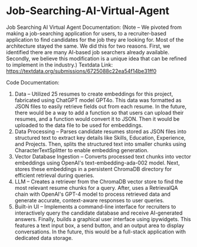 # Job-Searching-AI-Virtual-Agent

Job Searching AI Virtual Agent Documentation:
(Note – We pivoted from making a job-searching application for users, to a recruiter-based application to find candidates for the job they are looking for. Most of the architecture stayed the same. We did this for two reasons. First, we identified there are many AI-based job searchers already available. Secondly, we believe this modification is a unique idea that can be refined to implement in the industry.)
Textdata Link: https://textdata.org/submissions/6725088c22ea54f14be31ff0

Code Documentation:
1.	Data – Utilized 25 resumes to create embeddings for this project, fabricated using ChatGPT model GPT4o. This data was formatted as JSON files to easily retrieve fields out from each resume. In the future, there would be a way to add a function so that users can upload their resumes, and a function would convert it to JSON. Then it would be uploaded to the data file to be used for embeddings.
2.	Data Processing – Parses candidate resumes stored as JSON files into structured text to extract key details like Skills, Education, Experience, and Projects. Then, splits the structured text into smaller chunks using CharacterTextSplitter to enable embedding generation.
3.	Vector Database Ingestion – Converts processed text chunks into vector embeddings using OpenAI's text-embedding-ada-002 model. Next, stores these embeddings in a persistent ChromaDB directory for efficient retrieval during queries.
4.	LLM – Creates a retriever from the ChromaDB vector store to find the most relevant resume chunks for a query. After, uses a RetrievalQA chain with OpenAI's GPT-4 model to process retrieved data and generate accurate, context-aware responses to user queries.
5.	Built-in UI – Implements a command-line interface for recruiters to interactively query the candidate database and receive AI-generated answers. Finally, builds a graphical user interface using ipywidgets. This features a text input box, a send button, and an output area to display conversations. In the future, this would be a full-stack application with dedicated data storage.
